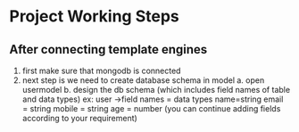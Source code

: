 # Project Working Steps

## After connecting template engines
1. first make sure that mongodb is connected
2. next step is we need to create database schema in model
   a. open usermodel
   b. design the db schema (which includes field names of table and data types)
   ex: user ->field names = data types
                name=string
               email = string
                mobile = string
                age = number
                (you can continue adding fields according to your requirement)